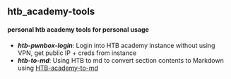 ## htb_academy-tools

#### personal htb academy tools for personal usage

- ***htb-pwnbox-login***: Login into HTB academy instance without using VPN, get public IP + creds from instance
- ***htb-to-md***: Using HTB to md to convert section contents to Markdown using [HTB-academy-to-md](https://github.com/Tut-k0/htb-academy-to-md)
